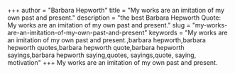 +++
author = "Barbara Hepworth"
title = "My works are an imitation of my own past and present."
description = "the best Barbara Hepworth Quote: My works are an imitation of my own past and present."
slug = "my-works-are-an-imitation-of-my-own-past-and-present"
keywords = "My works are an imitation of my own past and present.,barbara hepworth,barbara hepworth quotes,barbara hepworth quote,barbara hepworth sayings,barbara hepworth saying,quotes, sayings,quote, saying, motivation"
+++
My works are an imitation of my own past and present.
